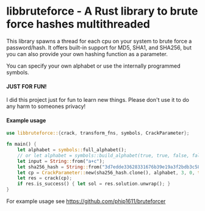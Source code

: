 # libbruteforce - A Rust library to brute force hashes multithreaded

This library spawns a thread for each cpu on your system to
brute force a password/hash. It offers built-in support for MD5, SHA1,
and SHA256, but you can also provide your own hashing function as a
parameter.

You can specify your own alphabet or use the internally programmed
symbols.

#### JUST FOR FUN!
I did this project just for fun to learn new things. Please don't
use it to do any harm to someones privacy!

#### Example usage
```rust
use libbruteforce::{crack, transform_fns, symbols, CrackParameter};

fn main() {
    let alphabet = symbols::full_alphabet();
    // or let alphabet = symbols::build_alphabet(true, true, false, false, false, false, false)
    let input = String::from("a+c");
    let sha256_hash = String::from("3d7edde33628331676b39e19a3f2bdb3c583960ad8d865351a32e2ace7d8e02d");
    let cp = CrackParameter::new(sha256_hash.clone(), alphabet, 3, 0, transform_fns::SHA256_HASHING, true);
    let res = crack(cp);
    if res.is_success() { let sol = res.solution.unwrap(); }
}
```

For example usage see https://github.com/phip1611/bruteforcer
